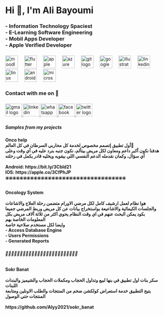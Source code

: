 <h1 align="left">Hi 👋, I'm Ali Bayoumi</h1>

###

<h3 align="left">- Information Technology Spaciest<br>- E-Learning Software Engineering<br>- Mobil Apps Developer<br>- Apple Verified Developer</h3>

###

<div align="left">
  <img src="https://cdn.jsdelivr.net/gh/devicons/devicon/icons/moodle/moodle-original.svg" height="40" alt="moodle logo"  />
  <img width="12" />
  <img src="https://cdn.jsdelivr.net/gh/devicons/devicon/icons/flutter/flutter-original.svg" height="40" alt="flutter logo"  />
  <img width="12" />
  <img src="https://cdn.jsdelivr.net/gh/devicons/devicon/icons/apple/apple-original.svg" height="40" alt="apple logo"  />
  <img width="12" />
  <img src="https://cdn.jsdelivr.net/gh/devicons/devicon/icons/azure/azure-original.svg" height="40" alt="azure logo"  />
  <img width="12" />
  <img src="https://cdn.jsdelivr.net/gh/devicons/devicon/icons/git/git-original.svg" height="40" alt="git logo"  />
  <img width="12" />
  <img src="https://cdn.jsdelivr.net/gh/devicons/devicon/icons/googlecloud/googlecloud-original.svg" height="40" alt="googlecloud logo"  />
  <img width="12" />
  <img src="https://cdn.jsdelivr.net/gh/devicons/devicon/icons/illustrator/illustrator-plain.svg" height="40" alt="illustrator logo"  />
  <img width="12" />
  <img src="https://cdn.jsdelivr.net/gh/devicons/devicon/icons/linkedin/linkedin-original.svg" height="40" alt="linkedin logo"  />
  <img width="12" />
  <img src="https://cdn.jsdelivr.net/gh/devicons/devicon/icons/linux/linux-original.svg" height="40" alt="linux logo"  />
  <img width="12" />
  <img src="https://cdn.jsdelivr.net/gh/devicons/devicon/icons/android/android-original.svg" height="40" alt="android logo"  />
  <img width="12" />
  <img src="https://cdn.jsdelivr.net/gh/devicons/devicon/icons/microsoftsqlserver/microsoftsqlserver-plain.svg" height="40" alt="microsoftsqlserver logo"  />
</div>

###

<h3 align="left">Contact with me on 📝</h3>

###

<div align="left">
  <a href="semor2013@gmail.com" target="_blank">
    <img src="https://raw.githubusercontent.com/maurodesouza/profile-readme-generator/master/src/assets/icons/social/gmail/default.svg" width="52" height="40" alt="gmail logo"  />
  </a>
  <a href="https://www.linkedin.com/in/ali-bayoumi-150254153/" target="_blank">
    <img src="https://raw.githubusercontent.com/maurodesouza/profile-readme-generator/master/src/assets/icons/social/linkedin/default.svg" width="52" height="40" alt="linkedin logo"  />
  </a>
  <a href="https://wa.me/00201140654053" target="_blank">
    <img src="https://raw.githubusercontent.com/maurodesouza/profile-readme-generator/master/src/assets/icons/social/whatsapp/default.svg" width="52" height="40" alt="whatsapp logo"  />
  </a>
  <a href="https://www.facebook.com/aly2013/" target="_blank">
    <img src="https://raw.githubusercontent.com/maurodesouza/profile-readme-generator/master/src/assets/icons/social/facebook/default.svg" width="52" height="40" alt="facebook logo"  />
  </a>
  <a href="https://x.com/semor3" target="_blank">
    <img src="https://raw.githubusercontent.com/maurodesouza/profile-readme-generator/master/src/assets/icons/social/twitter/default.svg" width="52" height="40" alt="twitter logo"  />
  </a>
</div>

###

<h5 align="left">Samples from my projects</h5>

###

<h4 align="left">Onco help<br> أول تطبيق إتصمم مخصوص لخدمة كل محاربي السرطان في كل العالم🤍<br>هدفنا نكون أكبر داعم ومعاون لكل مريض بيتألم، نكون جنبه بنرد عليه في أي وقت وعلى أي سؤال، وكمان نقدمله الدعم النفسي اللي بيقويه ويخليه قادر يكمل في رحلته <br><br>Android: https://bit.ly/3Cbld21<br>IOS: https://apple.co/3CfPhJP<br>❇️❇️❇️❇️❇️❇️❇️❇️❇️❇️❇️❇️❇️❇️❇️❇️❇️❇️❇️❇️❇️❇️❇️❇️❇️❇️❇️❇️❇️❇️❇️❇️❇️❇️</h4>

###

<h4 align="left">Oncology System<br><br>هوا نظام لعمل ارشيف كامل لكل مرضي الاورام متضمن رحلة العلاج والاشاعات والجلسات الكيمائية والاشاعيعة بواستخراج بيانات عن كل مريض وربط المرضي جميعا بكود يمكن البحث عنهم في اي وقت النظام يحوي اكثر من ثلاثة ألاف مريض بكل المعلومات الخاصة بهم <br>وايضا لكل مستخدم صلاحية خاصة <br>- Access Database Engine<br>- Users Permissions<br>- Generated Reports</h4>

###

<h6 align="left">🔽🔽🔽🔽🔽🔽🔽🔽🔽🔽🔽🔽🔽🔽🔽🔽🔽🔽🔽🔽🔽🔽🔽🔽🔽</h6>

###

<h4 align="left">Sokr Banat<br><br> سكر بنات اول تطبيق في بنها لبيع وتداول الحجاب ومكملات الحجاب والشيميز والبندات اللبنات <br>يتيح التطبيق خدمة استعراض كولكشن ضخم من المنتجات والطلب الاونلين ومتابعة المنتجات حتي الوصول <br><br>https://github.com/Alyy2021/sokr_banat</h4>

###
